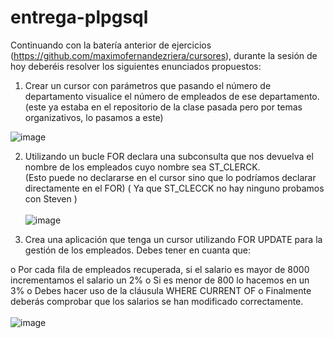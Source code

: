 # entrega-plpgsql

Continuando con la batería anterior de ejercicios (https://github.com/maximofernandezriera/cursores), durante la sesión de hoy deberéis resolver los siguientes enunciados propuestos:

1. Crear un cursor con parámetros que pasando el número de departamento visualice el número de empleados de ese departamento. 
(este ya estaba en el repositorio de la clase pasada pero por temas organizativos, lo pasamos a este)

![image](https://github.com/mvidalt/entrega-plpgsql/assets/73126906/a30692f3-a489-4550-9707-51903c634b43)



2. Utilizando un bucle FOR declara una subconsulta que nos devuelva el nombre de los empleados cuyo nombre sea ST_CLERCK.  
(Esto puede no  declararse en el cursor sino que lo podríamos declarar directamente en el FOR)
( Ya que ST_CLECCK no hay ninguno probamos con Steven ) \
\
![image](https://github.com/mvidalt/entrega-plpgsql/assets/73126906/6bd00b55-ffaa-4c72-b72d-980320368c75)



3. Crea una aplicación que tenga un cursor utilizando FOR UPDATE para la gestión de los empleados. Debes tener en cuanta que:

  o Por cada fila de empleados recuperada, si el salario es mayor de 8000 incrementamos el salario un 2%
  o Si es menor de 800 lo hacemos en un 3%
  o Debes hacer uso de la cláusula  WHERE CURRENT OF
  o Finalmente deberás comprobar que los salarios se han modificado correctamente.
  \
  \
  ![image](https://github.com/mvidalt/entrega-plpgsql/assets/73126906/f92fb2bc-3da9-4d64-86e5-468c77b02ffe)

  
  

